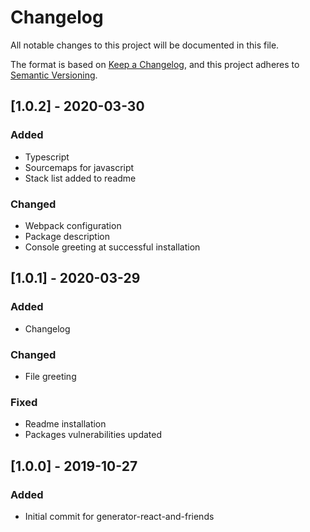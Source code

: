 # Changelog
All notable changes to this project will be documented in this file.

The format is based on [Keep a Changelog](https://keepachangelog.com/en/1.0.0/),
and this project adheres to [Semantic Versioning](https://semver.org/spec/v2.0.0.html).

## [1.0.2] - 2020-03-30
### Added
- Typescript
- Sourcemaps for javascript
- Stack list added to readme

### Changed
- Webpack configuration
- Package description
- Console greeting at successful installation


## [1.0.1] - 2020-03-29
### Added
- Changelog

### Changed
- File greeting

### Fixed
- Readme installation
- Packages vulnerabilities updated

## [1.0.0] - 2019-10-27
### Added
- Initial commit for generator-react-and-friends
